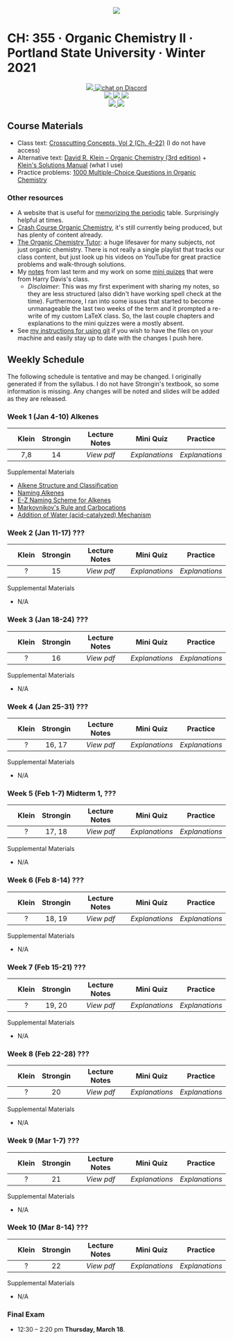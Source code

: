  <p align="center">
    <a title="Join CH: 335 Discord Server 🥳" href="https://discord.gg/xgS9NMVyRY">
    <img src="../assets/images/ch-335.ico">
    </a>
</p>

# CH: 355 · Organic Chemistry II · Portland State University · Winter 2021

 <p align="center">
    <a title="View class syllabus" href="organic-chemistry-II-W21.pdf">
    <img src="https://img.shields.io/badge/CH: 355-Syllabus-informational?logo=adobe-acrobat-reader" >
    </a>
    <a title="Join CH: 335 Discord server 🥳" href="https://discord.gg/xgS9NMVyRY">
    <img src="https://img.shields.io/discord/760937229798604850?logo=discord"
   alt="chat on Discord">
    <br>
    </a>
    <a title="View my older notes" href="ch-334/org-chem.pdf">
    <img src="https://img.shields.io/badge/Review Notes-CH 334-informational?logo=latex" >
    </a>
    <a title="View my notes" href="ch-335.pdf">
    <img src="https://img.shields.io/badge/My Notes-WIP-critical?logo=latex" >
    </a>
    <a title="View practice problems" href="ch-335.pdf">
    <img src="https://img.shields.io/badge/Lecture Notes-WIP-critical?logo=latex" >
    <br>
    </a>
    <a title="View my mini quiz explanations" href="quizes.pdf">
    <img src="https://img.shields.io/badge/Mini Quiz-not started-important?logo=latex" >
    </a>
    <a title="View selected practice problems" href="quizes.pdf">
    <img src="https://img.shields.io/badge/Practice Problems-not started-important?logo=latex" >
    </a>
</p>

## **Course Materials**

- Class text: [Crosscutting Concepts, Vol 2 (Ch. 4&ndash;22)](https://www.grlcontent.com/) (I do not have access)
- Alternative text: [David R. Klein &ndash; Organic Chemistry (3rd edition)](https://1lib.us/book/2929062/c615a5) + [Klein's Solutions Manual](https://1lib.us/book/3515143/0b1300) (what I use)
- Practice problems: [1000 Multiple-Choice Questions in Organic Chemistry](https://1lib.us/book/5342108/844e92)

### Other resources
- A website that is useful for [memorizing the periodic](https://online.seterra.com/en-an/vgp/3824) table. Surprisingly helpful at times.
- [Crash Course Organic Chemistry](https://www.youtube.com/playlist?list=PL8dPuuaLjXtONguuhLdVmq0HTKS0jksS4), it's still currently being produced, but has plenty of content already.
- [The Organic Chemistry Tutor](https://www.youtube.com/c/TheOrganicChemistryTutor/featured): a huge lifesaver for many subjects, not just organic chemistry. There is not really a single playlist that tracks our class content, but just look up his videos on YouTube for great practice problems and walk-through solutions.
- My [notes](ch-334/org-chem.pdf) from last term and my work on some [mini quizes](ch-334/apres-lecture-quiz.pdf) that were from Harry Davis's class. 
  - _Disclaimer_: This was my first experiment with sharing my notes, so they are less structured (also didn't have working spell check at the time). Furthermore, I ran into some issues that started to become unmanageable the last two weeks of the term and it prompted a re-write of my custom LaTeX class. So, the last couple chapters and explanations to the mini quizzes were a mostly absent.
- See [my instructions for using git](https://github.com/cullyn-inverba/notes#using-git) if you wish to have the files on your machine and easily stay up to date with the changes I push here.
## **Weekly Schedule**

The following schedule is tentative and may be changed. I originally generated if from the syllabus. I do not have Strongin's textbook, so some information is missing. Any changes will be noted and slides will be added as they are released. 

### **Week 1** (Jan 4-10) **Alkenes**

|     | Klein | Strongin | Lecture Notes | Mini Quiz   |   Practice   | 
| --- | :---: | :------: | :--:|:----------: | :----------: |
|     |  7,8  |    14    | _View pdf_ | _Explanations_ | _Explanations_ |

Supplemental Materials

- [Alkene Structure and Classification](https://www.khanacademy.org/science/organic-chemistry/alkenes-alkynes/naming-alkenes-jay/v/alkene-intro-and-stability "Khan Academy")
- [Naming Alkenes](https://www.khanacademy.org/science/organic-chemistry/alkenes-alkynes/naming-alkenes/v/naming-alkenes-examples "Khan Academy")
- [E-Z Naming Scheme for Alkenes](https://www.khanacademy.org/science/organic-chemistry/alkenes-alkynes/naming-alkenes/v/cis-trans-and-e-z-naming-scheme-for-alkenes "Khan Academy")
- [Markovnikov's Rule and Carbocations](https://www.khanacademy.org/science/organic-chemistry/alkenes-alkynes/alkene-reactions/v/markovnikov-s-rule-and-carbocations "Khan Academy")
- [Addition of Water (acid-catalyzed) Mechanism](https://www.khanacademy.org/science/organic-chemistry/alkenes-alkynes/alkene-reactions/v/addition-of-water-acid-catalyzed-mechanism "Khan Academy")
  <br>

### **Week 2** (Jan 11-17) **???**

|     | Klein | Strongin | Lecture Notes | Mini Quiz   |   Practice   | 
| --- | :---: | :------: | :--:|:----------: | :----------: |
|     |   ?   |    15    | _View pdf_ | _Explanations_ | _Explanations_ |

Supplemental Materials

- N/A
  <br>

### **Week 3** (Jan 18-24) **???**

|     | Klein | Strongin | Lecture Notes | Mini Quiz   |   Practice   | 
| --- | :---: | :------: | :--:|:----------: | :----------: |
|     |   ?   |    16    | _View pdf_ | _Explanations_ | _Explanations_ |

Supplemental Materials

- N/A
  <br>

### **Week 4** (Jan 25-31) **???**

|     | Klein | Strongin | Lecture Notes | Mini Quiz   |   Practice   | 
| --- | :---: | :------: | :--:|:----------: | :----------: |
|     |   ?   |  16, 17  | _View pdf_ | _Explanations_ | _Explanations_ |

Supplemental Materials

- N/A
  <br>

### **Week 5** (Feb 1-7) **Midterm 1, ???**

|     | Klein | Strongin | Lecture Notes | Mini Quiz   |   Practice   | 
| --- | :---: | :------: | :--:|:----------: | :----------: |
|     |   ?   |  17, 18  | _View pdf_ | _Explanations_ | _Explanations_ |

Supplemental Materials

- N/A
  <br>

### **Week 6** (Feb 8-14) **???**

|     | Klein | Strongin | Lecture Notes | Mini Quiz   |   Practice   | 
| --- | :---: | :------: | :--:|:----------: | :----------: |
|     |   ?   |  18, 19  | _View pdf_ | _Explanations_ | _Explanations_ |

Supplemental Materials

- N/A
  <br>

### **Week 7** (Feb 15-21) **???**

|     | Klein | Strongin | Lecture Notes | Mini Quiz   |   Practice   | 
| --- | :---: | :------: | :--:|:----------: | :----------: |
|     |   ?   |  19, 20  | _View pdf_ | _Explanations_ | _Explanations_ |

Supplemental Materials

- N/A
  <br>

### **Week 8** (Feb 22-28) **???**

|     | Klein | Strongin | Lecture Notes | Mini Quiz   |   Practice   | 
| --- | :---: | :------: | :--:|:----------: | :----------: |
|     |   ?   |    20    | _View pdf_ | _Explanations_ | _Explanations_ |

Supplemental Materials

- N/A
  <br>

### **Week 9** (Mar 1-7) **???**

|     | Klein | Strongin | Lecture Notes | Mini Quiz   |   Practice   | 
| --- | :---: | :------: | :--:|:----------: | :----------: |
|     |   ?   |    21    | _View pdf_ | _Explanations_ | _Explanations_ |

Supplemental Materials

- N/A
  <br>

### **Week 10** (Mar 8-14) **???**

|     | Klein | Strongin | Lecture Notes | Mini Quiz   |   Practice   | 
| --- | :---: | :------: | :--:|:----------: | :----------: |
|     |   ?   |    22    | _View pdf_ | _Explanations_ | _Explanations_ |

Supplemental Materials

- N/A
  <br>

### **Final Exam**

- 12:30 &ndash; 2:20 pm **Thursday, March 18**.

<br>
